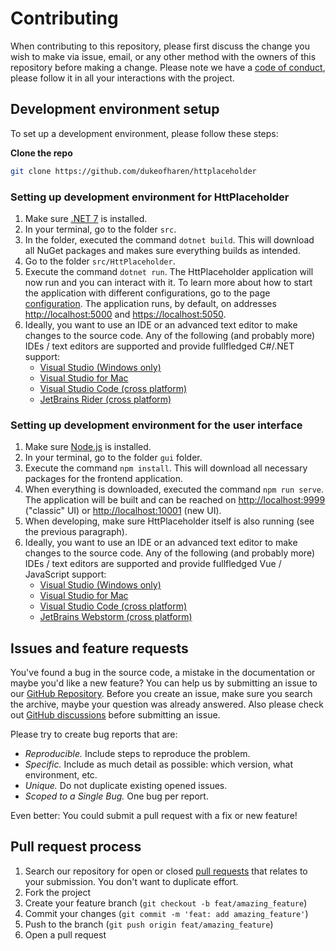 # Contributing

When contributing to this repository, please first discuss the change you wish to make via issue, email, or any other method with the owners of this repository before making a change.
Please note we have a [code of conduct](CODE_OF_CONDUCT.md), please follow it in all your interactions with the project.

## Development environment setup

To set up a development environment, please follow these steps:

**Clone the repo**

   ```sh
   git clone https://github.com/dukeofharen/httplaceholder
   ```

### Setting up development environment for HttPlaceholder

1. Make sure [.NET 7](https://asp.net) is installed.
1. In your terminal, go to the folder `src`.
1. In the folder, executed the command `dotnet build`. This will download all NuGet packages and makes sure everything builds as intended.
1. Go to the folder `src/HttPlaceholder`.
1. Execute the command `dotnet run`. The HttPlaceholder application will now run and you can interact with it. To learn more about how to start the application with different configurations, go to the page [configuration](docs.md#configuration). The application runs, by default, on addresses <http://localhost:5000> and <https://localhost:5050>.
1. Ideally, you want to use an IDE or an advanced text editor to make changes to the source code. Any of the following (and probably more) IDEs / text editors are supported and provide fullfledged C#/.NET support:
   - [Visual Studio (Windows only)](https://visualstudio.microsoft.com/)
   - [Visual Studio for Mac](https://visualstudio.microsoft.com/)
   - [Visual Studio Code (cross platform)](https://code.visualstudio.com/)
   - [JetBrains Rider (cross platform)](https://www.jetbrains.com/rider/)
   
### Setting up development environment for the user interface

1. Make sure [Node.js](https://nodejs.org/en/) is installed.
1. In your terminal, go to the folder `gui` folder.
1. Execute the command `npm install`. This will download all necessary packages for the frontend application.
1. When everything is downloaded, executed the command `npm run serve`. The application will be built and can be reached on <http://localhost:9999> ("classic" UI) or <http://localhost:10001> (new UI).
1. When developing, make sure HttPlaceholder itself is also running (see the previous paragraph).
1. Ideally, you want to use an IDE or an advanced text editor to make changes to the source code. Any of the following (and probably more) IDEs / text editors are supported and provide fullfledged Vue / JavaScript support:
   - [Visual Studio (Windows only)](https://visualstudio.microsoft.com/)
   - [Visual Studio for Mac](https://visualstudio.microsoft.com/)
   - [Visual Studio Code (cross platform)](https://code.visualstudio.com/)
   - [JetBrains Webstorm (cross platform)](https://www.jetbrains.com/webstorm/)

## Issues and feature requests

You've found a bug in the source code, a mistake in the documentation or maybe you'd like a new feature? You can help us by submitting an issue to our [GitHub Repository](https://github.com/dukeofharen/httplaceholder/issues). Before you create an issue, make sure you search the archive, maybe your question was already answered.
Also please check out [GitHub discussions](https://github.com/dukeofharen/httplaceholder/discussions) before submitting an issue. 

Please try to create bug reports that are:

- _Reproducible._ Include steps to reproduce the problem.
- _Specific._ Include as much detail as possible: which version, what environment, etc.
- _Unique._ Do not duplicate existing opened issues.
- _Scoped to a Single Bug._ One bug per report.

Even better: You could submit a pull request with a fix or new feature!

## Pull request process

1. Search our repository for open or closed
[pull requests](https://github.com/dukeofharen/httplaceholder/pulls)
that relates to your submission. You don't want to duplicate effort.
1. Fork the project
1. Create your feature branch (`git checkout -b feat/amazing_feature`)
1. Commit your changes (`git commit -m 'feat: add amazing_feature'`)
1. Push to the branch (`git push origin feat/amazing_feature`)
1. Open a pull request